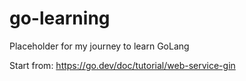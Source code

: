 # go-learning
Placeholder for my journey to learn GoLang

Start from: https://go.dev/doc/tutorial/web-service-gin
